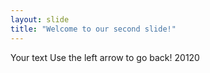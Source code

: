 ```yaml
---
layout: slide
title: "Welcome to our second slide!"
---
```

Your text
Use the left arrow to go back!
20120
